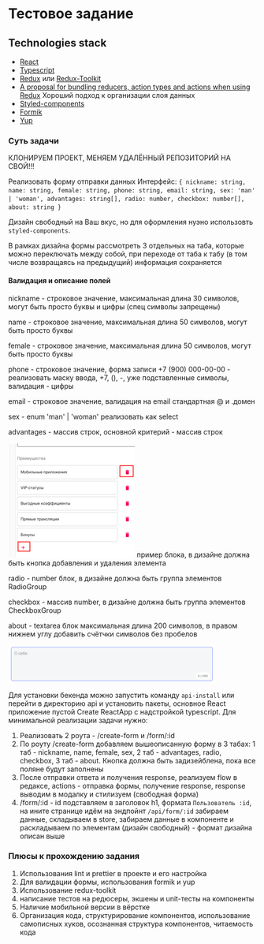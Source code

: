 # Тестовое задание

## Technologies stack
- [React](https://reactjs.org/docs/getting-started.html)
- [Typescript](https://www.typescriptlang.org/docs/home.html)
- [Redux](https://redux.js.org/api/api-reference) или [Redux-Toolkit](https://redux-toolkit.js.org/)
- [A proposal for bundling reducers, action types and actions when using Redux](https://github.com/erikras/ducks-modular-redux) Хороший подход к организации слоя данных
- [Styled-components](https://styled-components.com/)
- [Formik](https://formik.org/)
- [Yup](https://github.com/jquense/yup)

### Суть задачи

КЛОНИРУЕМ ПРОЕКТ, МЕНЯЕМ УДАЛЁННЫЙ РЕПОЗИТОРИЙ НА СВОЙ!!!

Реализовать форму отправки данных
Интерфейс:
`
{
    nickname: string,
    name: string,
    female: string,
    phone: string,
    email: string,
    sex: 'man' | 'woman',
    advantages: string[],
    radio: number,
    checkbox: number[],
    about: string
}
`

Дизайн свободный на Ваш вкус, но для оформления нуэно использовть `styled-components`.

В рамках дизайна формы рассмотреть 3 отдельных на таба, которые можно переключать между собой, при переходе от таба к табу (в том числе возвращаясь на предыдущий) информация сохраняется

#### Валидация и описание полей

nickname - строковое значение, максимальная длина 30 символов, могут быть просто буквы и цифры (спец символы запрещены)

name - строковое значение, максимальная длина 50 символов, могут быть просто буквы

female - строковое значение, максимальная длина 50 символов, могут быть просто буквы

phone - строковое значение, форма записи +7 (900) 000-00-00 - реализовать маску ввода, +7, (), -, уже подставленные символы, валидация - цифры

email - строковое значение, валидация на email стандартная @ и .домен

sex - enum 'man' | 'woman' реализовать как select

advantages - массив строк, основной критерий - массив строк

![img.png](img.png)
пример блока, в дизайне должна быть кнопка добавления и удаления элемента

radio - number блок, в дизайне должна быть группа элементов RadioGroup

checkbox - массив number, в дизайне должна быть группа элементов CheckboxGroup

about - textarea блок максимальная длина 200 символов, в правом нижнем углу добавить счётчки символов без пробелов

![img_1.png](img_1.png)

Для установки бекенда можно запустить команду `api-install` или перейти в директорию api и установить пакеты, основное React приложение пустой Create ReactApp с надстройкой typescript.
Для минимальной реализации задачи нужно:
1. Реализовать 2 роута - /create-form и /form/:id
2. По роуту /create-form добавляем вышеописанную форму в 3 табах: 1 таб - nickname, name, female, sex, 2 таб - advantages, radio, checkbox, 3 таб - about. Кнопка должна быть задизейблена, пока все поляне будут заполнены
3. После отправки ответа и получения response, реализуем flow в редаксе, actions - отправка формы, получение response, response выводим в модалку и стилизуем (свободная форма)
4. /form/:id - id подставляем в заголовок h1, формата `Пользователь :id`, на ините странице идём на эндпойнт `/api/form/:id` забираем данные, складываем в store, забираем данные в компоненте и раскладываем по элементам (дизайн свободный) - формат дизайна описан выше

### Плюсы к прохождению задания
1. Использования lint и prettier в проекте и его настройка
2. Для валидации формы, использования formik и yup
3. Использование redux-toolkit
4. написание тестов на редюсеры, экшены и unit-тесты на компоненты
5. Наличие мобильной версии в вёрстке
6. Организация кода, структурирование компонентов, использование самописных хуков, осознанная структура компонентов, читаемость кода 
